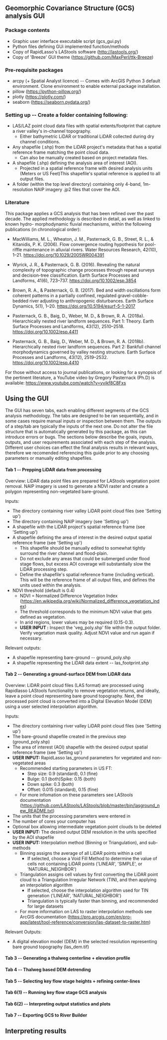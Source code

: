 ## Geomorphic Covariance Structure (GCS) analysis GUI

### Package contents
- Graphic user interface executable script (gcs_gui.py)
- Python files defining GUi implemented function/methods
- Copy of RapidLasso's LAStools software (http://lastools.org/)
- Copy of 'Breeze' GUI theme (https://github.com/MaxPerl/ttk-Breeze)

### Pre-requisite packages
- arcpy (+ Spatial Analyst licence)
-- Comes with ArcGIS Python 3 default environment. 
  Clone environment to enable external package installation. 
- pillow (https://python-pillow.org/)
- plotly (https://plotly.com/)
- seaborn (https://seaborn.pydata.org/)

### Setting up -- Create a folder containing following:
- LAS/LAZ point cloud data files with spatial extents/footprint that
  capture a river valley's in-channel topography. 
  - Either bathymetric LiDAR or traditional LiDAR collected during dry channel conditions.
- Any shapefile (.shp) from the LiDAR project's metadata that has a spatial reference frame matching the point cloud data.
  - Can also be manually created based on project metadata files.
- A shapefile (.shp) defining the analysis area of interest (AOI).
  -   Projected in a spatial reference frame with desired analysis units (Meters 
      or US Feet)This shapefile's spatial reference is applied to all output  files.
- A folder (within the top level directory) containing only 4-band, 1m- resolution
  NAIP imagery .jp2 files that cover the AOI. 


### Literature 
This package applies a GCS analysis that has been refined over the
past decade. The applied methodology is described in  detail, as well as linked to known hydro-
morphodynamic fluvial mechanisms, within the following publications (in chronological order):
- MacWilliams, M. L., Wheaton, J. M., Pasternack, G. B., Street, R. L., &amp; Kitanidis, P. K.
(2006). Flow convergence routing hypothesis for pool-riffle maintenance in alluvial
rivers. Water Resources Research, 42(10), 1–21.
https://doi.org/10.1029/2005WR004391
   

- Wyrick, J. R., &amp; Pasternack, G. B. (2016). Revealing the natural complexity of topographic
change processes through repeat surveys and decision-tree classification. Earth Surface
Processes and Landforms, 41(6), 723–737. https://doi.org/10.1002/esp.3854
  

- Brown, R. A., &amp; Pasternack, G. B. (2017). Bed and width oscillations form coherent
patterns in a partially confined, regulated gravel-cobble-bedded river adjusting to
anthropogenic disturbances. Earth Surface Dynamics, 5(1), 1–20.
https://doi.org/10.5194/esurf-5-1-2017
  

- Pasternack, G. B., Baig, D., Weber, M. D., &amp; Brown, R. A. (2018a). Hierarchically nested
river landform sequences. Part 1: Theory. Earth Surface Processes and Landforms,
43(12), 2510–2518. https://doi.org/10.1002/esp.4411
  

- Pasternack, G. B., Baig, D., Weber, M. D., &amp; Brown, R. A. (2018b). Hierarchically nested
river landform sequences. Part 2: Bankfull channel morphodynamics governed by
valley nesting structure. Earth Surface Processes and Landforms, 43(12), 2519–2532.
https://doi.org/10.1002/esp.4410

For those without access to  journal publications, or looking for a synopsis of the pertinent
literature, a YouTube video by Gregory Pasternack (Ph.D) is available: https://www.youtube.com/watch?v=yvikf8C8Fxs


## Using the GUI
The GUI has seven tabs, each enabling different segments of the GCS analysis methodology.
The tabs are designed to be ran sequentially, and in some cases require manual inputs or inspection between them.
The outputs of a step/tab are typically the inputs of the next one. Do not alter the file
structure that is automatically generated by this package, as this can introduce errors or bugs.
The sections below describe the goals, inputs, outputs, and user requirements associated with each step of the analysis.
Different user choices can effect the final analysis results in relevant ways, therefore we recomended referencing this
guide prior to any choosing parameters or manually editing shapefiles.


#### Tab 1 -- Prepping LiDAR data from processing
Overview: LiDAR data point files are prepared for LAStools vegetation point removal. NAIP imagery is used to generate 
a NDVI raster and create a polygon representing non-vegetated bare-ground.
 
Inputs:
- The directory containing river valley LiDAR point cloud files (see 'Setting up')
- The directory containing NAIP imagery (see 'Setting up')
- A shapefile with the LiDAR project's spatial reference frame (see 'Setting up')
- A shapefile defining the area of interest in the desired output spatial reference frame (see 'Setting up')
  - This shapefile should be manually edited to somewhat tightly surround the river channel and flood-plain.
  - Do not exclude any areas that could be submerged under flood stage flows, but excess AOI coverage will substantially 
    slow the LiDAR processing step.
  - Define the shapefile's spatial reference frame (including vertical). This will be the reference frame 
    of all output files, and defines the units used within the analysis.
- NDVI threshold (default is 0.4)
  - NDVI = Normalized Difference Vegetation Index (https://en.wikipedia.org/wiki/Normalized_difference_vegetation_index)
  - The threshold corresponds to the minimum NDVI value that gets defined as vegetation.
  - In arid regions, lower values may be required (0.15-0.3).
  - **USER INPUT :** Inspect the 'veg_poly.shp' file within the output folder. Verify vegetation mask
    quality. Adjust NDVI value and run again if necessary.

Relevant outputs: 
- A shapefile representing bare-ground -- ground_poly.shp 
- A shapefile representing the LiDAR data extent -- las_footprint.shp

#### Tab 2 -- Generating a ground-surface DEM from LiDAR data
Overview: LiDAR point cloud files (LAS format) are processed using Rapidlasso LAStools
functionality to remove vegetation returns, and ideally, leave a point cloud representing bare ground topography.
Next, the processed point cloud is converted into a Digital Elevation Model (DEM) using a user selected
interpolation algorithm.

Inputs:
  - The directory containing river valley LiDAR point cloud files (see 'Setting up')
  - The bare-ground shapefile created in the previous step (ground_poly.shp)
  - The area of interest (AOI) shapefile with the desired output spatial reference frame  (see 'Setting up')
  - **USER INPUT:** RapidLasso las_ground parameters for vegetated and non-vegetated areas
      - Recommended starting parameters in US FT:
        - Step size: 0.9 (standard), 0.1 (fine)
        - Bulge: 0.1 (both)Spike: 0.15 (both)
        - Down spike: 0.3 (both)
        - Offset: 0.015 (standard), 0.15 (fine)
      - For more infomation on these parameters see LAStools documentation (https://github.com/LAStools/LAStools/blob/master/bin/lasground_new_README.txt)
  - The units that the processing parameters were entered in
  - The number of cores your computer has
  - Optional box allowing intermediate vegetation point clouds to be deleted
  - **USER INPUT:** The desired output DEM resolution in the units specified by the AOI shapefile
  - **USER INPUT:** Interpolation method (Binning or Triangulation), and sub-methods
      - Binning assigns the average of all LiDAR points within a cell
          - If selected, choose a Void Fill Method to determine the value of cells not containing LiDAR points
            ('LINEAR', 'SIMPLE', or 'NATURAL_NEIGHBOR')
      - Triangulation assigns cell values by first converting the LiDAR point cloud to a Triangulation Irregular 
        Network (TIN), and then applying an interpolation algorithm
           - If selected, choose the interpolation algorithm used for TIN generation ('LINEAR', 'NATURAL_NEIGHBOR')
           - Triangulation is typically faster than binning, and recommended for large datasets
      - For more information on LAS to raster interpolation methods see ArcGIS documentation 
        (https://pro.arcgis.com/en/pro-app/latest/tool-reference/conversion/las-dataset-to-raster.htm)

Relevant Outputs:
  - A digital elevation model (DEM) in the selected resolution representing bare ground topography (las_dem.tif)

#### Tab 3 -- Generating a thalweg centerline + elevation profile
#### Tab 4 -- Thalweg based DEM detrending
#### Tab 5 -- Selecting key flow stage heights + refining center-lines 
#### Tab 6(1) -- Running key flow stage GCS analysis
#### Tab 6(2) -- Interpreting output statistics and plots
#### Tab 7 --  Exporting GCS to River Builder

## Interpreting results
